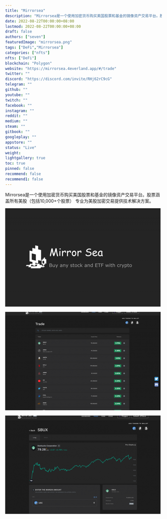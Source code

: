 ```yaml
---
title: "Mirrorsea"
description: "Mirrorsea是一个使用加密货币购买美国股票和基金的镜像资产交易平台。股票涵盖所有美股（包括10,000+个股票） 专业为美股加密交易提供技术解决方案。"
date: 2022-08-22T00:00:00+08:00
lastmod: 2022-08-22T00:00:00+08:00
draft: false
authors: ["seven"]
featuredImage: "mirrorsea.png"
tags: ["DeFi","Mirrorsea"]
categories: ["nfts"]
nfts: ["DeFi"]
blockchain: "Polygon"
website: "https://mirrorsea.4everland.app/#/trade"
twitter: ""
discord: "https://discord.com/invite/RHj62rC9cG"
telegram: ""
github: ""
youtube: ""
twitch: ""
facebook: ""
instagram: ""
reddit: ""
medium: ""
steam: ""
gitbook: ""
googleplay: ""
appstore: ""
status: "Live"
weight: 
lightgallery: true
toc: true
pinned: false
recommend: false
recommend1: false
---
```

Mirrorsea是一个使用加密货币购买美国股票和基金的镜像资产交易平台。股票涵盖所有美股（包括10,000+个股票） 专业为美股加密交易提供技术解决方案。

![1](1661130821505.jpg)

![2](1661130837332.jpg)

![3](1661130848387.jpg)
